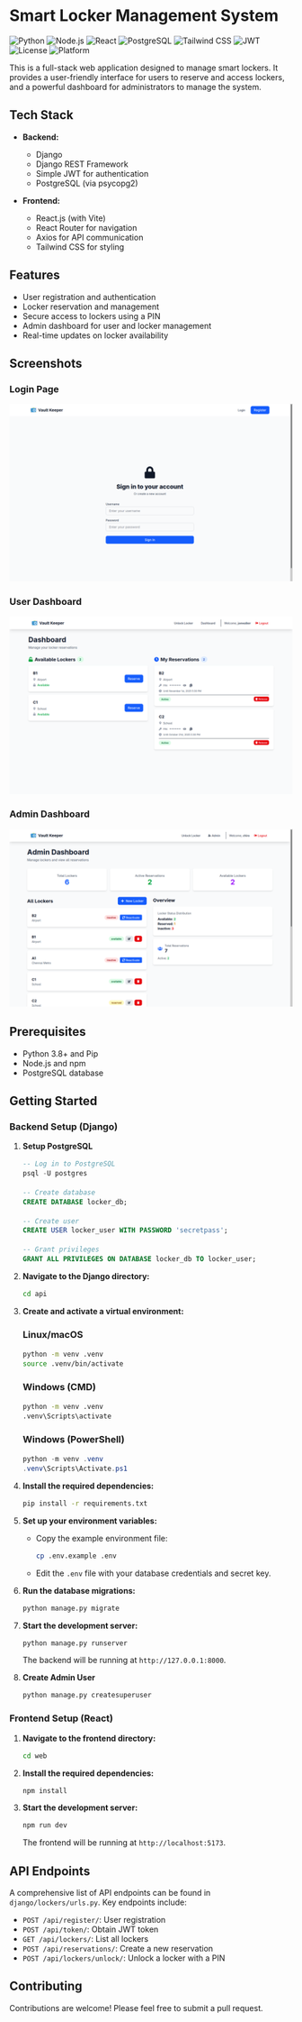 # Smart Locker Management System

![Python](https://img.shields.io/badge/python-3.8+-blue.svg)
![Node.js](https://img.shields.io/badge/node.js-18+-green.svg)
![React](https://img.shields.io/badge/react-18+-blue.svg)
![PostgreSQL](https://img.shields.io/badge/postgresql-14+-blue.svg)
![Tailwind CSS](https://img.shields.io/badge/tailwindcss-3+-teal.svg)
![JWT](https://img.shields.io/badge/JWT-secure-orange.svg)
![License](https://img.shields.io/badge/license-MIT-green.svg)
![Platform](https://img.shields.io/badge/platform-Windows%20%7C%20macOS%20%7C%20Linux-lightgrey.svg)

This is a full-stack web application designed to manage smart lockers. It provides a user-friendly interface for users to reserve and access lockers, and a powerful dashboard for administrators to manage the system.

## Tech Stack

- **Backend:**
  - Django
  - Django REST Framework
  - Simple JWT for authentication
  - PostgreSQL (via psycopg2)

- **Frontend:**
  - React.js (with Vite)
  - React Router for navigation
  - Axios for API communication
  - Tailwind CSS for styling

## Features

- User registration and authentication
- Locker reservation and management
- Secure access to lockers using a PIN
- Admin dashboard for user and locker management
- Real-time updates on locker availability

## Screenshots

### Login Page
![Login Page](screenshots/20251021_10h20m33s_grim.png)

### User Dashboard
![User Dashboard](screenshots/20251021_10h20m43s_grim.png)

### Admin Dashboard
![Admin Dashboard](screenshots/20251021_10h20m52s_grim.png)

## Prerequisites

- Python 3.8+ and Pip
- Node.js and npm
- PostgreSQL database

## Getting Started

### Backend Setup (Django)

1.  **Setup PostgreSQL**
    ```sql
    -- Log in to PostgreSQL
    psql -U postgres

    -- Create database
    CREATE DATABASE locker_db;

    -- Create user
    CREATE USER locker_user WITH PASSWORD 'secretpass';

    -- Grant privileges
    GRANT ALL PRIVILEGES ON DATABASE locker_db TO locker_user;
    ```
2.  **Navigate to the Django directory:**
    ```bash
    cd api
    ```

3.  **Create and activate a virtual environment:**

    ### Linux/macOS
    ```bash
    python -m venv .venv
    source .venv/bin/activate
    ```
    ### Windows (CMD)
    ```cmd
    python -m venv .venv
    .venv\Scripts\activate
    ```
    ### Windows (PowerShell)
    ```powershell
    python -m venv .venv
    .venv\Scripts\Activate.ps1
    ```

4.  **Install the required dependencies:**
    ```bash
    pip install -r requirements.txt
    ```

5.  **Set up your environment variables:**
    - Copy the example environment file:
      ```bash
      cp .env.example .env
      ```
    - Edit the `.env` file with your database credentials and secret key.

6.  **Run the database migrations:**
    ```bash
    python manage.py migrate
    ```

7.  **Start the development server:**
    ```bash
    python manage.py runserver
    ```
    The backend will be running at `http://127.0.0.1:8000`.

8. **Create Admin User**
    ```bash
    python manage.py createsuperuser
    ```

### Frontend Setup (React)

1.  **Navigate to the frontend directory:**
    ```bash
    cd web
    ```

2.  **Install the required dependencies:**
    ```bash
    npm install
    ```

3.  **Start the development server:**
    ```bash
    npm run dev
    ```
    The frontend will be running at `http://localhost:5173`.

## API Endpoints

A comprehensive list of API endpoints can be found in `django/lockers/urls.py`. Key endpoints include:

- `POST /api/register/`: User registration
- `POST /api/token/`: Obtain JWT token
- `GET /api/lockers/`: List all lockers
- `POST /api/reservations/`: Create a new reservation
- `POST /api/lockers/unlock/`: Unlock a locker with a PIN

## Contributing

Contributions are welcome! Please feel free to submit a pull request.
